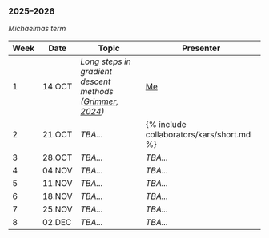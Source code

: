 ### 2025–2026

*Michaelmas term*

| Week | Date | Topic | Presenter |
| --- | --- | --- | --- |
| 1 | 14.OCT | *Long steps in gradient descent methods ([Grimmer, 2024](/reading-group/suggested/#long-steps))* | [Me](/) |
| 2 | 21.OCT | *TBA...* | {% include collaborators/kars/short.md %} |
| 3 | 28.OCT | *TBA...* | *TBA...* |
| 4 | 04.NOV | *TBA...* | *TBA...* |
| 5 | 11.NOV | *TBA...* | *TBA...* |
| 6 | 18.NOV | *TBA...* | *TBA...* |
| 7 | 25.NOV | *TBA...* | *TBA...* |
| 8 | 02.DEC | *TBA...* | *TBA...* |